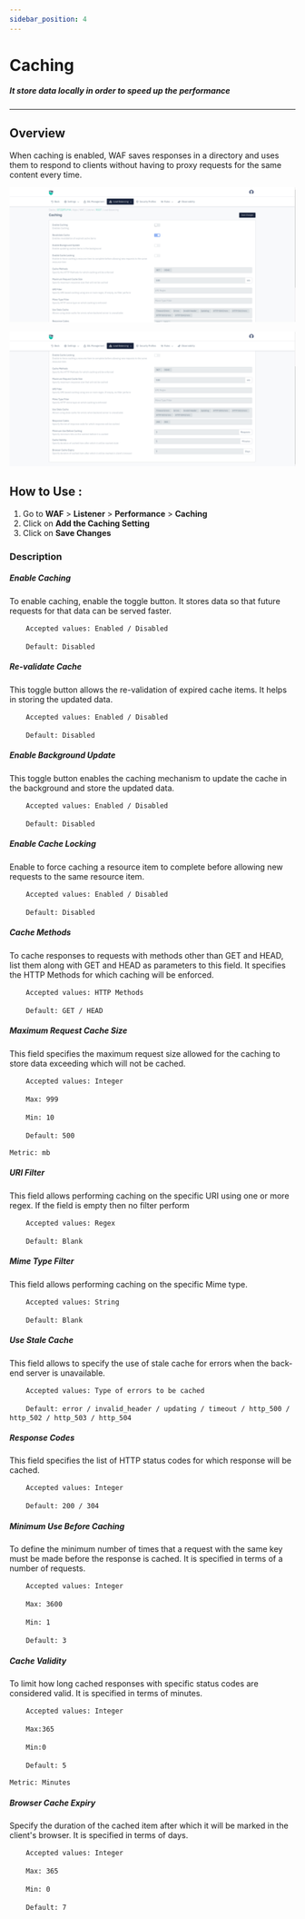 ```yaml
---
sidebar_position: 4
---
```

# Caching
##### It store data locally in order to speed up the performance
---

## Overview
When caching is enabled, WAF saves responses in a directory and uses them to respond to clients without having to proxy requests for the same content every time.

![Caching](/img/waf/v8/docs/caching1.png)

![caching](/img/waf/v8/docs/caching2.png)  

## How to Use :

1. Go to **WAF** > **Listener** > **Performance** > **Caching**
2. Click on **Add the Caching Setting**
3. Click on **Save Changes**

### Description 

##### **Enable Caching**

To enable caching, enable the toggle button. It stores data so that future requests for that data can be served faster.

```
    Accepted values: Enabled / Disabled

    Default: Disabled
```


##### **Re-validate Cache**

This toggle button allows the re-validation of expired cache items. It helps in storing the updated data.

```
    Accepted values: Enabled / Disabled

    Default: Disabled
```


##### **Enable Background Update**

This toggle button enables the caching mechanism to update the cache in the background and store the updated data.

```
    Accepted values: Enabled / Disabled

    Default: Disabled
```


##### **Enable Cache Locking**

Enable to force caching a resource item to complete before allowing new requests to the same resource item.

```
    Accepted values: Enabled / Disabled

    Default: Disabled
```


##### **Cache Methods**

To cache responses to requests with methods other than GET and HEAD, list them along with GET and HEAD as parameters to this field. It specifies the HTTP Methods for which caching will be enforced.

```
    Accepted values: HTTP Methods

    Default: GET / HEAD
```


##### **Maximum Request Cache Size**

This field specifies the maximum request size allowed for the caching to store data exceeding which will not be cached.

```
    Accepted values: Integer    

    Max: 999

    Min: 10

    Default: 500
```


    Metric: mb

##### **URI Filter**

This field allows performing caching on the specific URI using one or more regex. If the field is empty then no filter perform

```
    Accepted values: Regex  

    Default: Blank 
```


##### **Mime Type Filter**

This field allows performing caching on the specific Mime type.

```
    Accepted values: String

    Default: Blank
```


##### **Use Stale Cache**

This field allows to specify the use of stale cache for errors when the back-end server is unavailable.

```
    Accepted values: Type of errors to be cached    

    Default: error / invalid_header / updating / timeout / http_500 / http_502 / http_503 / http_504 
```


##### **Response Codes**

This field specifies the list of HTTP status codes for which response will be cached. 

```
    Accepted values: Integer    

    Default: 200 / 304
```


##### **Minimum Use Before Caching**

To define the minimum number of times that a request with the same key must be made before the response is cached. It is specified in terms of a number of requests.

```
    Accepted values: Integer

    Max: 3600

    Min: 1

    Default: 3
```


##### **Cache Validity**

To limit how long cached responses with specific status codes are considered valid. It is specified in terms of minutes.

```
    Accepted values: Integer    

    Max:365

    Min:0

    Default: 5
```


    Metric: Minutes

##### **Browser Cache Expiry**

Specify the duration of the cached item after which it will be marked in the client's browser. It is specified in terms of days.

```
    Accepted values: Integer

    Max: 365

    Min: 0

    Default: 7
```

